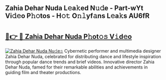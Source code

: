 ## Zahia Dehar Nuda L𝚎a𝚔ed N𝚞𝚍e - Part-wYt Vi𝚍𝚎o P𝚑𝚘tos - H𝚘𝚝 O𝚗𝚕yf𝚊ns L𝚎a𝚔s AU6fR

# <h2><a href="http://kf5tbl9.oniu.top/?m=Zahia+Dehar+Nuda">🔗👉 🔴 Zahia Dehar Nuda P𝚑ot𝚘𝚜 V𝚒d𝚎o</a></h2>

[![Zahia Dehar Nuda Nu𝚍e𝚜](https://i.imgur.com/0qMVB7G.gif)](http://kf5tbl9.oniu.top/?m=Zahia+Dehar+Nuda)
Cybernetic performer and multimedia designer Zahia Dehar Nuda, celebrated for distributing dance and lifestyle inspiration through popular dance trends and brief videos. Innovative director Zahia Dehar Nuda, famed for their remarkable abilities and achievements in guiding film and theater productions.  
